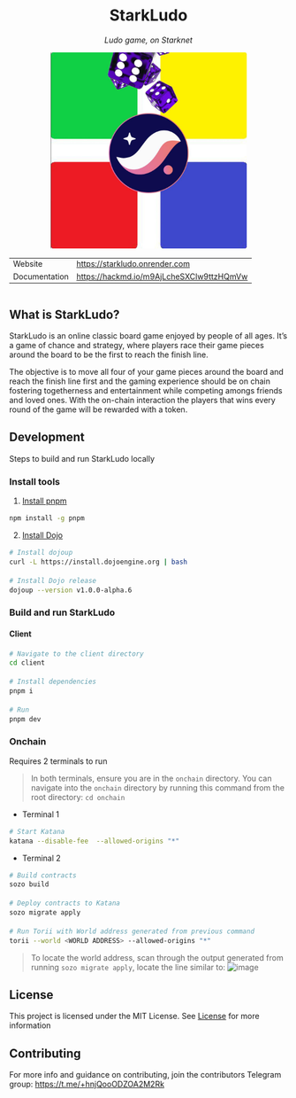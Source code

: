 ﻿<h1 style="text-align: center">StarkLudo</h1>

_<div style="text-align: center">Ludo game, on Starknet</div>_

<div style="text-align: center ">
  <img src="./assets/starkludo.jpeg" width="355px"/>
</div>

<div style="width: 100%; display: flex; align-items: center; justify-content: center">
<table >
  <tr>
  </tr>
  <tr>
    <td>Website</td>
    <td><a href="https://starkludo.onrender.com">https://starkludo.onrender.com</a></td>
  </tr>
  <tr>
    <td>Documentation</td>
    <td><a href="https://hackmd.io/m9AjLcheSXClw9ttzHQmVw">https://hackmd.io/m9AjLcheSXClw9ttzHQmVw</a></td>
  </tr>
</table></div>

## What is StarkLudo?

StarkLudo is an online classic board game enjoyed by people of all ages. It’s a game of chance and strategy, where players race their game pieces around the board to be the first to reach the finish line.

The objective is to move all four of your game pieces around the board and reach the finish line first and the gaming experience should be on chain fostering togetherness and entertainment while competing amongs friends and loved ones. With the on-chain interaction the players that wins every round of the game will be rewarded with a token.

## Development
Steps to build and run StarkLudo locally

### Install tools
1. [Install pnpm](https://pnpm.io/installation#using-npm)
```bash
npm install -g pnpm
```

2. [Install Dojo](https://book.dojoengine.org/getting-started#install-dojo-using-dojoup)
```bash
# Install dojoup
curl -L https://install.dojoengine.org | bash

# Install Dojo release
dojoup --version v1.0.0-alpha.6
```

### Build and run StarkLudo
#### Client
```bash
# Navigate to the client directory
cd client

# Install dependencies
pnpm i

# Run 
pnpm dev
``` 

### Onchain
Requires 2 terminals to run
> In both terminals, ensure you are in the `onchain` directory. You can navigate into the `onchain` directory by running this command from the root directory: `cd onchain`

- Terminal 1
```bash
# Start Katana
katana --disable-fee  --allowed-origins "*"
```

- Terminal 2
```bash
# Build contracts
sozo build

# Deploy contracts to Katana
sozo migrate apply

# Run Torii with World address generated from previous command
torii --world <WORLD ADDRESS> --allowed-origins "*"
```

> To locate the world address, scan through the output generated from running `sozo migrate apply`, locate the line similar to: <img width="662" alt="image" src="https://github.com/user-attachments/assets/3b84a16e-10f2-4531-83c1-252838f18226">

 

## License

This project is licensed under the MIT License. See [License](./LICENSE) for more information

## Contributing

For more info and guidance on contributing, join the contributors Telegram group: https://t.me/+hnjQooODZOA2M2Rk
